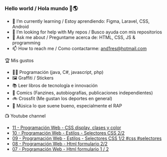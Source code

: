 ### Hello world / Hola mundo 👋🌎

<!--
**xaca/xaca** is a ✨ _special_ ✨ repository because its `README.md` (this file) appears on your GitHub profile.

Here are some ideas to get you started:
-->

- 🌱 I’m currently learning / Estoy aprendiendo: Figma, Laravel, CSS, Android
- 🤔 I’m looking for help with My repos / Busco ayuda con mis repositorios
- 💬 Ask me about / Preguntame acerca de: HTML, CSS, JS & programming 
- 📫 How to reach me / Como contactarme: and1res@hotmail.com

🏆 Mis gustos
- 👨‍💻 Programación (java, C#, javascript, php)
- 🖼️ Graffiti / Stickers
- 📚 Leer libros de tecnología e innovación
- 💢 Comics (Fanzines, autobiografías, publicaciones independientes)
- 🚲 Crossfit (Me gustan los deportes en general)
- 🎤 Música lo que suene bueno, especialmente el RAP
<!--
📝 Frases
- "I only smile in the dark, I only smile when it's complicated" Raybiez
- "De lo que ves créete la mitad de lo que no ves no te creas nada" Kase O
-->
📺 Youtube channel
<!-- BLOG-POST-LIST:START -->
- [11 - Programación Web - CSS display, clases y color](https://www.youtube.com/watch?v=sgp7J5iV03U)
- [10 - Programación Web - Estilos - Selectores CSS  2/2](https://www.youtube.com/watch?v=Gpa5fLC8G5I)
- [09 - Programación Web - Estilos - Selectores CSS 1/2 #css #selectores](https://www.youtube.com/watch?v=q3MxszH9NJo)
- [08 - Programación Web - Html formulario 2/2](https://www.youtube.com/watch?v=sI47aWLgvu4)
- [07 - Programación Web - Html formulario 1 / 2](https://www.youtube.com/watch?v=XhtOSH0xDfQ)
<!-- BLOG-POST-LIST:END -->
